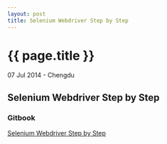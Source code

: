 ```yaml
---
layout: post
title: Selenium Webdriver Step by Step
---
```


{{ page.title }}
================

<p class="meta">07 Jul 2014 - Chengdu</p>






## Selenium Webdriver Step by Step


### Gitbook

[Selenium Webdriver Step by Step](http://biaowang.gitbooks.io/selenium-webdriver-test-step-by-step/)














  


